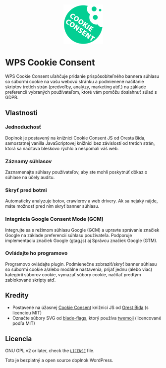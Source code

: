 <p align="center">
    <img width="128" height="128" src="./icon.png" />
</p>

# WPS Cookie Consent

WPS Cookie Consent uľahčuje pridanie prispôsobiteľného bannera súhlasu so súbormi cookie na vašu webovú stránku a podmienené načítanie skriptov tretích strán (predvoľby, analýzy, marketing atď.) na základe preferencií vybraných používateľom, ktoré vám pomôžu dosiahnuť súlad s GDPR.


## Vlastnosti

### Jednoduchosť

Doplnok je postavený na knižnici Cookie Consent JS od Oresta Bida, samostatnej vanilla JavaScriptovej knižnici bez závislostí od tretích strán, ktorá sa načítava bleskovo rýchlo a nespomalí váš web.

### Záznamy súhlasov

Zaznamenajte súhlasy používateľov, aby ste mohli poskytnúť dôkaz o súhlase na účely auditu.

### Skryť pred botmi

Automaticky analyzuje botov, crawlerov a web drivery. Ak sa nejaký nájde, máte možnosť pred ním skryť banner súhlasu.

### Integrácia Google Consent Mode (GCM)

Integrujte sa s režimom súhlasu Google (GCM) a upravte správanie značiek Google na základe preferencií súhlasu používateľa. Podporuje implementáciu značiek Google (gtag.js) aj Správcu značiek Google (GTM).

### Ovládajte ho programovo

Programovo ovládajte plugin. Podmienečne zobraziť/skryť banner súhlasu so súbormi cookie a/alebo modálne nastavenia, prijať jednu (alebo viac) kategórií súborov cookie, vymazať súbory cookie, načítať predtým zablokované skripty atď.

## Kredity

- Postavené na úžasnej [Cookie Consent](https://github.com/orestbida/cookieconsent) knižnici JS od [Orest Bida](https://github.com/orestbida) (s licenciou MIT)
- Označte súbory SVG od [blade-flags](https://github.com/MohmmedAshraf/blade-flags/), ktorý používa [twemoji](https://github.com/twitter/twemoji) (licencované podľa MIT)

## Licencia

GNU GPL v2 or later, check the [`LICENSE`](./LICENSE) file.

Toto je bezplatný a open source doplnok WordPress.